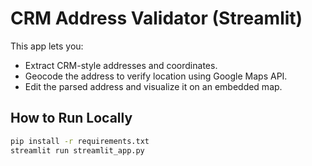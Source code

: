 # CRM Address Validator (Streamlit)

This app lets you:
- Extract CRM-style addresses and coordinates.
- Geocode the address to verify location using Google Maps API.
- Edit the parsed address and visualize it on an embedded map.

## How to Run Locally

```bash
pip install -r requirements.txt
streamlit run streamlit_app.py
